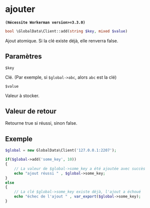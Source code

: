 # ajouter
**``` (Nécessite Workerman version>=3.3.0) ```**
```php
bool \GlobalData\Client::add(string $key, mixed $value)
```
Ajout atomique. Si la clé existe déjà, elle renverra false.

## Paramètres

 ``` $key ```

Clé. (Par exemple, si ```$global->abc```, alors ```abc``` est la clé)

 ``` $value ```

Valeur à stocker.

## Valeur de retour
Retourne true si réussi, sinon false.

## Exemple

```php
$global = new GlobalData\Client('127.0.0.1:2207');

if($global->add('some_key', 10))
{
    // La valeur de $global->some_key a été ajoutée avec succès
    echo "ajout réussi " , $global->some_key;
}
else
{
    // La clé $global->some_key existe déjà, l'ajout a échoué
    echo "échec de l'ajout " , var_export($global->some_key);
}
```
